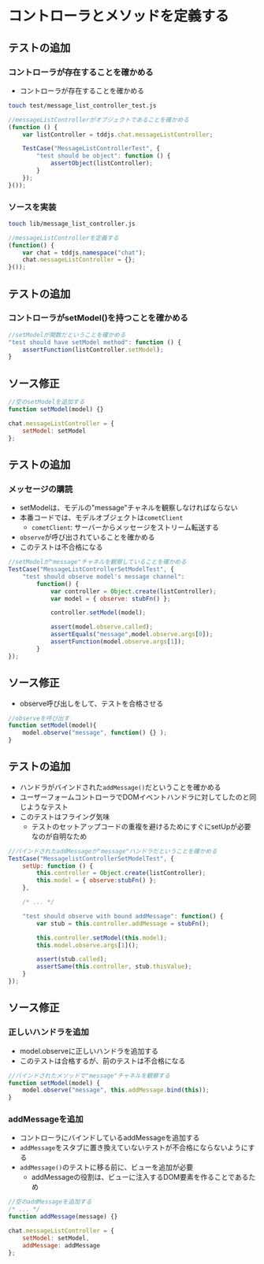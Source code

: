 # コントローラとメソッドを定義する

## テストの追加

### コントローラが存在することを確かめる

* コントローラが存在することを確かめる

```bash
touch test/message_list_controller_test.js
```

```javascript
//messageListControllerがオブジェクトであることを確かめる
(function () {
    var listController = tddjs.chat.messageListController;

    TestCase("MessageListControllerTest", {
        "test should be object": function () {
            assertObject(listController);
        }
    });
}());
```

### ソースを実装

```bash
touch lib/message_list_controller.js
```

```javascript
//messageListControllerを定義する
(function() {
    var chat = tddjs.namespace("chat");
    chat.messageListController = {};
}());
```

## テストの追加

### コントローラがsetModel()を持つことを確かめる 

```javascript
//setModelが関数だということを確かめる
"test should have setModel method": function () {
    assertFunction(listController.setModel);
}
```

## ソース修正

```javascript
//空のsetModelを追加する
function setModel(model) {}

chat.messageListController = {
    setModel: setModel
};
```

## テストの追加

### メッセージの購読

* setModelは、モデルの"message"チャネルを観察しなければならない
* 本番コードでは、モデルオブジェクトは`cometClient`
    * `cometClient`: サーバーからメッセージをストリーム転送する
* `observe`が呼び出されていることを確かめる 
* このテストは不合格になる

```javascript
//setModelが"message"チャネルを観察していることを確かめる
TestCase("MessageListControllerSetModelTest", {
    "test should observe model's message channel":
        function() {
            var controller = Object.create(listController);
            var model = { observe: stubFn() };

            controller.setModel(model);

            assert(model.observe.called);
            assertEquals("message",model.observe.args[0]);
            assertFunction(model.observe.args[1]);
        }
});
```

## ソース修正

* observe呼び出しをして、テストを合格させる 

```javascript
//observeを呼び出す
function setModel(model){
    model.observe("message", function() {} );
}
```

## テストの追加

* ハンドラがバインドされた`addMessage()`だということを確かめる
* ユーザーフォームコントローラでDOMイベントハンドラに対してしたのと同じようなテスト
* このテストはフライング気味
    * テストのセットアップコードの重複を避けるためにすぐにsetUpが必要なのが自明なため

```javascript
//バインドされたaddMessageが"message"ハンドラだということを確かめる
TestCase("MessagelistControllerSetModelTest", {
    setUp: function () {
        this.controller = Object.create(listController);
        this.model = { observe:stubFn() };
    },

    /* ... */

    "test should observe with bound addMessage": function() {
        var stub = this.controller.addMessage = stubFn();

        this.controller.setModel(this.model);
        this.model.observe.args[1]();

        assert(stub.called);
        assertSame(this.controller, stub.thisValue);
    }
});
```

## ソース修正

### 正しいハンドラを追加

* model.observeに正しいハンドラを追加する
* このテストは合格するが、前のテストは不合格になる

```javascript
//バインドされたメソッドで"message"チャネルを観察する
function setModel(model) {
    model.observe("message", this.addMessage.bind(this));
}
```

### addMessageを追加

* コントローラにバインドしているaddMessageを追加する
* `addMessage`をスタブに置き換えていないテストが不合格にならないようにする
* `addMessage()`のテストに移る前に、ビューを追加が必要
    * addMessageの役割は、ビューに注入するDOM要素を作ることであるため
    
```javascript
//空のaddMessageを追加する
/* ... */
function addMessage(message) {}

chat.messageListController = {
    setModel: setModel,
    addMessage: addMessage
};
```



